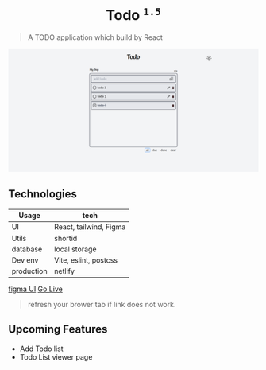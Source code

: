 <h1 align="center">Todo <sup><code>1.5</code></sup></h1>

> A TODO application which build by React

![todo light](./todo_light.png)

## Technologies
Usage  | tech
------------- | -------------
UI  | React, tailwind, Figma
Utils  | shortid
database | local storage
Dev env | Vite, eslint, postcss
production | netlify

[figma UI](https://www.figma.com/file/pooOEE9h3Hg12p5C5wDGUv/Todo?node-id=0%3A1)
[Go Live](https://stoic-darwin-27d6ba.netlify.app/) 
> refresh your brower tab if link does not work.

## Upcoming Features
 - Add Todo list
 - Todo List viewer page
